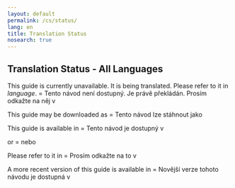 ```yaml
---
layout: default
permalink: /cs/status/
lang: en
title: Translation Status
nosearch: true
---
```


## Translation Status - All Languages


This guide is currently unavailable. It is being translated. Please refer to it in *language*. = Tento návod není dostupný. Je právě překládán. Prosím odkažte na něj v 

This guide may be downloaded as = Tento návod lze stáhnout jako

This guide is available in = Tento návod je dostupný v 

or = nebo 

Please refer to it in = Prosím odkažte na to v 

A more recent version of this guide is available in = Novější verze tohoto návodu je dostupná v
